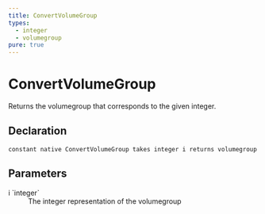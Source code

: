 ```yaml
---
title: ConvertVolumeGroup
types:
  - integer
  - volumegroup
pure: true
---
```


# ConvertVolumeGroup
Returns the volumegroup that corresponds to the given integer.

## Declaration

```
constant native ConvertVolumeGroup takes integer i returns volumegroup
```

## Parameters
<dl>
  <dt>i `integer`</dt>
  <dd>The integer representation of the volumegroup</dd>
</dl>